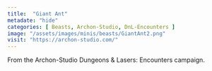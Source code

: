 ```yaml
---
title:  "Giant Ant"
metadate: "hide"
categories: [ Beasts, Archon-Studio, DnL-Encounters ]
image: "/assets/images/minis/beasts/GiantAnt2.png"
visit: "https://archon-studio.com/"
---
```

From the Archon-Studio Dungeons & Lasers: Encounters campaign.